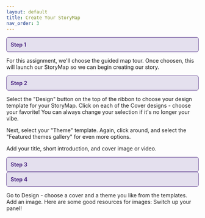 ```yaml
---
layout: default
title: Create Your StoryMap
nav_order: 3
---
```

<div style="border: 1px solid #4E2A84; background-color: #E4E0EE; padding: 10px; border-radius: 5px; color: #4E2A84;">
  <strong>Step 1</strong>
</div>

For this assignment, we'll choose the guided map tour. Once choosen, this will launch our StoryMap so we can begin creating our story.


<div style="border: 1px solid #4E2A84; background-color: #E4E0EE; padding: 10px; border-radius: 5px; color: #4E2A84;">
  <strong>Step 2</strong>
</div>

Select the "Design" button on the top of the ribbon to choose your design template for your StoryMap. 
Click on each of the Cover designs - choose your favorite! You can always change your selection if it's no longer your vibe. 

Next, select your "Theme" template. Again, click around, and select the "Featured themes gallery" for even more options. 

Add your title, short introduction, and cover image or video. 

<div style="border: 1px solid #4E2A84; background-color: #E4E0EE; padding: 10px; border-radius: 5px; color: #4E2A84;">
  <strong>Step 3</strong>
</div>

<div style="border: 1px solid #4E2A84; background-color: #E4E0EE; padding: 10px; border-radius: 5px; color: #4E2A84;">
  <strong>Step 4</strong>
</div>

Go to Design - choose a cover and a theme you like from the templates. 
Add an image. Here are some good resources for images: 
Switch up your panel!
